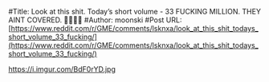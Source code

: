 #Title: Look at this shit. Today’s short volume - 33 FUCKING MILLION. THEY AINT COVERED. 🚀🚀🚀🚀
#Author: moonski
#Post URL: [https://www.reddit.com/r/GME/comments/lsknxa/look_at_this_shit_todays_short_volume_33_fucking/](https://www.reddit.com/r/GME/comments/lsknxa/look_at_this_shit_todays_short_volume_33_fucking/)


https://i.imgur.com/BdF0rYD.jpg